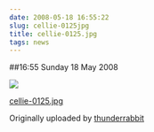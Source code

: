 ```yaml
---
date: 2008-05-18 16:55:22
slug: cellie-0125jpg
title: cellie-0125.jpg
tags: news
---
```


##16:55 Sunday 18 May 2008


[![](http://farm3.static.flickr.com/2153/2501556162_cdab8b39d7.jpg)](http://www.flickr.com/photos/thunderrabbit/2501556162/)
  


[cellie-0125.jpg](http://www.flickr.com/photos/thunderrabbit/2501556162/)
  

Originally uploaded by [thunderrabbit](http://www.flickr.com/people/thunderrabbit/)





  

